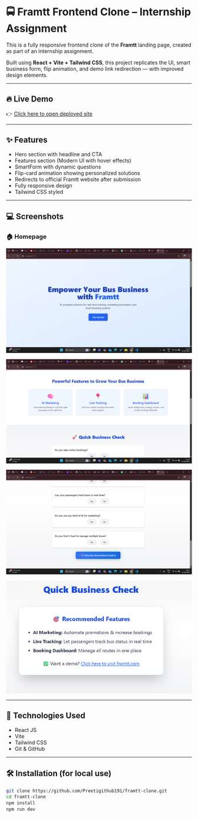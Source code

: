 # 🚍 Framtt Frontend Clone – Internship Assignment

This is a fully responsive frontend clone of the **Framtt** landing page, created as part of an internship assignment.

Built using **React + Vite + Tailwind CSS**, this project replicates the UI, smart business form, flip animation, and demo link redirection — with improved design elements.

---

## 🔥 Live Demo

👉 [Click here to open deployed site](https://framtt-clone.netlify.app)

---

## ✨ Features

- Hero section with headline and CTA
- Features section (Modern UI with hover effects)
- SmartForm with dynamic questions
- Flip-card animation showing personalized solutions
- Redirects to official Framtt website after submission
- Fully responsive design
- Tailwind CSS styled

---

## 💻 Screenshots

### 🏠 Homepage

![Homepage](./screenshots/Screenshot%202025-08-01%20212443.png)

![Form](./screenshots/Screenshot%202025-08-01%20212453.png)

![Result](./screenshots/Screenshot%202025-08-01%20212506.png)

![Result](./screenshots/Screenshot%202025-08-02%20043526.png)

---

## 🚀 Technologies Used

- React JS
- Vite
- Tailwind CSS
- Git & GitHub

---

## 🛠️ Installation (for local use)

```bash
git clone https://github.com/Preetigithub191/framtt-clone.git
cd framtt-clone
npm install
npm run dev
